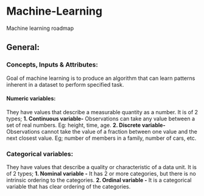 # Machine-Learning
Machine learning roadmap
## General:
### Concepts, Inputs & Attributes:
Goal of machine learning is to produce an algorithm that can learn patterns inherent in a dataset to perform specified task.
#### Numeric variables:
They have values that describe a measurable quantity as a number. It is of 2 types;
**1. Continuous variable-** Observations can take any value between a set of real numbers. Eg: height, time, age.
**2. Discrete variable-** Observations cannot take the value of a fraction between one value and the next closest value. Eg; number of members in a family, number of cars, etc.
### Categorical variables:
They have values that describe a quality or characteristic of a data unit. It is of 2 types;
**1. Nominal variable -** It has 2 or more categories, but there is no intrinsic ordering to the categories.
**2. Ordinal variable -** It is a categorical variable that has clear ordering of the categories.
